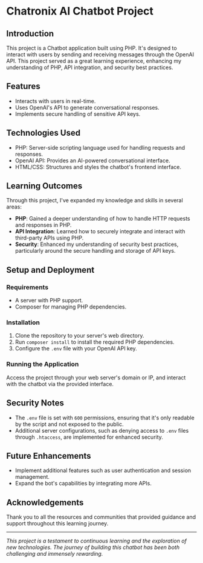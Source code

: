# Chatronix AI Chatbot Project

## Introduction

This project is a Chatbot application built using PHP. It's designed to interact with users by sending and receiving messages through the OpenAI API. This project served as a great learning experience, enhancing my understanding of PHP, API integration, and security best practices.

## Features

- Interacts with users in real-time.
- Uses OpenAI's API to generate conversational responses.
- Implements secure handling of sensitive API keys.

## Technologies Used

- PHP: Server-side scripting language used for handling requests and responses.
- OpenAI API: Provides an AI-powered conversational interface.
- HTML/CSS: Structures and styles the chatbot's frontend interface.

## Learning Outcomes

Through this project, I've expanded my knowledge and skills in several areas:

- **PHP**: Gained a deeper understanding of how to handle HTTP requests and responses in PHP.
- **API Integration**: Learned how to securely integrate and interact with third-party APIs using PHP.
- **Security**: Enhanced my understanding of security best practices, particularly around the secure handling and storage of API keys.

## Setup and Deployment

### Requirements

- A server with PHP support.
- Composer for managing PHP dependencies.

### Installation

1. Clone the repository to your server's web directory.
2. Run `composer install` to install the required PHP dependencies.
3. Configure the `.env` file with your OpenAI API key.

### Running the Application

Access the project through your web server's domain or IP, and interact with the chatbot via the provided interface.

## Security Notes

- The `.env` file is set with `600` permissions, ensuring that it's only readable by the script and not exposed to the public.
- Additional server configurations, such as denying access to `.env` files through `.htaccess`, are implemented for enhanced security.

## Future Enhancements

- Implement additional features such as user authentication and session management.
- Expand the bot's capabilities by integrating more APIs.

## Acknowledgements

Thank you to all the resources and communities that provided guidance and support throughout this learning journey.

---

_This project is a testament to continuous learning and the exploration of new technologies. The journey of building this chatbot has been both challenging and immensely rewarding._
